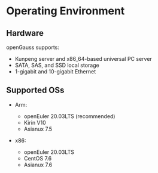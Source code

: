 # Operating Environment<a name="EN-US_TOPIC_0289896513"></a>

## Hardware<a name="en-us_topic_0283136535_en-us_topic_0237080615_en-us_topic_0231763749_en-us_topic_0059777704_se9be325cd0b04ac59d1bed4ff50dc00a"></a>

openGauss supports:

-   Kunpeng server and x86\_64-based universal PC server
-   SATA, SAS, and SSD local storage
-   1-gigabit and 10-gigabit Ethernet

## Supported OSs<a name="en-us_topic_0283136535_en-us_topic_0237080615_en-us_topic_0231763749_en-us_topic_0059777704_sa3cc6a5214094aa9b46a22b25ba77c20"></a>

-   Arm:
    -   openEuler 20.03LTS \(recommended\)
    -   Kirin V10
    -   Asianux 7.5
    
-   x86:
    -   openEuler 20.03LTS
    -   CentOS 7.6
    -   Asianux 7.6


